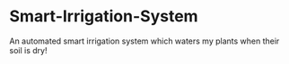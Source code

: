 # Smart-Irrigation-System
An automated smart irrigation system which waters my plants when their soil is dry!
